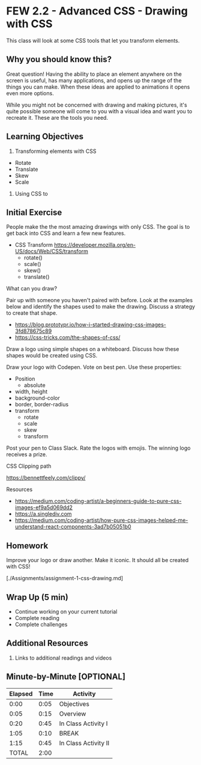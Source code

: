 # FEW 2.2 - Advanced CSS - Drawing with CSS

This class will look at some CSS tools that let you transform elements. 

## Why you should know this?

Great question! Having the ability to place an element anywhere on the screen is useful, has many applications, and opens up the range of the things you can make. When these ideas are applied to animations it opens even more options. 

While you might not be concerned with drawing and making pictures, it's quite possible someone will come to you with a visual idea and want you to recreate it. These are the tools you need. 

## Learning Objectives

1. Transforming elements with CSS
  - Rotate
  - Translate
  - Skew
  - Scale
1. Using CSS to 

## Initial Exercise

People make the the most amazing drawings with only CSS. The goal is to get back into CSS and learn a few new features. 

- CSS Transform https://developer.mozilla.org/en-US/docs/Web/CSS/transform
  - rotate()
  - scale()
  - skew()
  - translate()

What can you draw?

Pair up with someone you haven't paired with before. Look at the examples below and identify the shapes used to make the drawing. Discuss a strategy to create that shape. 

- https://blog.prototypr.io/how-i-started-drawing-css-images-3fd878675c89
- https://css-tricks.com/the-shapes-of-css/

Draw a logo using simple shapes on a whiteboard. Discuss how these shapes would be created using CSS. 

Draw your logo with Codepen. Vote on best pen. Use these properties: 

- Position 
  - absolute
- width, height
- background-color
- border, border-radius
- transform
  - rotate
  - scale
  - skew 
  - transform

Post your pen to Class Slack. Rate the logos with emojis. The winning logo receives a prize. 

CSS Clipping path

https://bennettfeely.com/clippy/

Resources 

- https://medium.com/coding-artist/a-beginners-guide-to-pure-css-images-ef9a5d069dd2
- https://a.singlediv.com
- https://medium.com/coding-artist/how-pure-css-images-helped-me-understand-react-components-3ad7b05051b0

## Homework 

Improve your logo or draw another. Make it iconic. It should all be created with CSS! 

[./Assignments/assignment-1-css-drawing.md]

## Wrap Up (5 min)

- Continue working on your current tutorial
- Complete reading
- Complete challenges

## Additional Resources

1. Links to additional readings and videos

## Minute-by-Minute [OPTIONAL]

| **Elapsed** | **Time**  | **Activity**              |
| ----------- | --------- | ------------------------- |
| 0:00        | 0:05      | Objectives                |
| 0:05        | 0:15      | Overview                  |
| 0:20        | 0:45      | In Class Activity I       |
| 1:05        | 0:10      | BREAK                     |
| 1:15        | 0:45      | In Class Activity II      |
| TOTAL       | 2:00      |                           |
